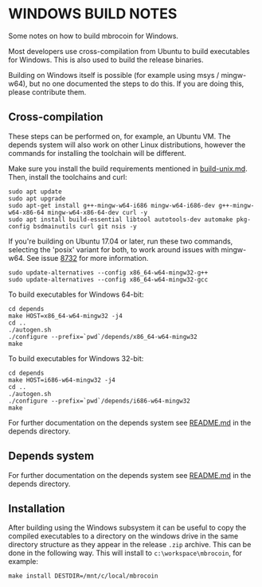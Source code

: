 WINDOWS BUILD NOTES
====================

Some notes on how to build mbrocoin for Windows.

Most developers use cross-compilation from Ubuntu to build executables for
Windows. This is also used to build the release binaries.

Building on Windows itself is possible (for example using msys / mingw-w64),
but no one documented the steps to do this. If you are doing this, please contribute them.

Cross-compilation
-------------------

These steps can be performed on, for example, an Ubuntu VM. The depends system
will also work on other Linux distributions, however the commands for
installing the toolchain will be different.

Make sure you install the build requirements mentioned in
[build-unix.md](/doc/build-unix.md).
Then, install the toolchains and curl:

    sudo apt update
    sudo apt upgrade
    sudo apt-get install g++-mingw-w64-i686 mingw-w64-i686-dev g++-mingw-w64-x86-64 mingw-w64-x86-64-dev curl -y
    sudo apt install build-essential libtool autotools-dev automake pkg-config bsdmainutils curl git nsis -y

If you're building on Ubuntu 17.04 or later, run these two commands, selecting the 'posix' variant for both,
to work around issues with mingw-w64. See issue [8732](https://github.com/redecoinProject/redecoin/issues/8732) for more information.
```
sudo update-alternatives --config x86_64-w64-mingw32-g++
sudo update-alternatives --config x86_64-w64-mingw32-gcc
```
To build executables for Windows 64-bit:

    cd depends
    make HOST=x86_64-w64-mingw32 -j4
    cd ..
    ./autogen.sh
    ./configure --prefix=`pwd`/depends/x86_64-w64-mingw32
    make

To build executables for Windows 32-bit:

    cd depends
    make HOST=i686-w64-mingw32 -j4
    cd ..
    ./autogen.sh
    ./configure --prefix=`pwd`/depends/i686-w64-mingw32
    make

For further documentation on the depends system see [README.md](../depends/README.md) in the depends directory.

## Depends system

For further documentation on the depends system see [README.md](../depends/README.md) in the depends directory.

Installation
-------------

After building using the Windows subsystem it can be useful to copy the compiled
executables to a directory on the windows drive in the same directory structure
as they appear in the release `.zip` archive. This can be done in the following
way. This will install to `c:\workspace\mbrocoin`, for example:

    make install DESTDIR=/mnt/c/local/mbrocoin
